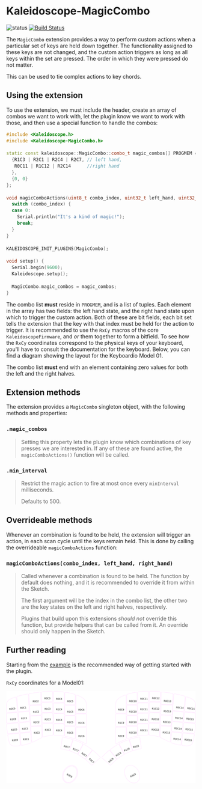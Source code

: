 # Kaleidoscope-MagicCombo

![status][st:stable] [![Build Status][travis:image]][travis:status]

 [travis:image]: https://travis-ci.org/keyboardio/Kaleidoscope-MagicCombo.svg?branch=master
 [travis:status]: https://travis-ci.org/keyboardio/Kaleidoscope-MagicCombo

 [st:stable]: https://img.shields.io/badge/stable-✔-black.svg?style=flat&colorA=44cc11&colorB=494e52
 [st:broken]: https://img.shields.io/badge/broken-X-black.svg?style=flat&colorA=e05d44&colorB=494e52
 [st:experimental]: https://img.shields.io/badge/experimental----black.svg?style=flat&colorA=dfb317&colorB=494e52

The `MagicCombo` extension provides a way to perform custom actions when a
particular set of keys are held down together. The functionality assigned to
these keys are not changed, and the custom action triggers as long as all keys
within the set are pressed. The order in which they were pressed do not matter.

This can be used to tie complex actions to key chords.

## Using the extension

To use the extension, we must include the header, create an array of combos we
want to work with, let the plugin know we want to work with those, and then use
a special function to handle the combos:

```c++
#include <Kaleidoscope.h>
#include <Kaleidoscope-MagicCombo.h>

static const kaleidoscope::MagicCombo::combo_t magic_combos[] PROGMEM = {
  {R1C3 | R2C1 | R2C4 | R2C7, // left hand,
   R0C11 | R1C12 | R2C14      //right hand
  },
  {0, 0}
};

void magicComboActions(uint8_t combo_index, uint32_t left_hand, uint32_t right_hand) {
  switch (combo_index) {
  case 0:
    Serial.println("It's a kind of magic!");
    break;
  }
}

KALEIDOSCOPE_INIT_PLUGINS(MagicCombo);

void setup() {
  Serial.begin(9600);
  Kaleidoscope.setup();

  MagicCombo.magic_combos = magic_combos;
}
```

The combo list **must** reside in `PROGMEM`, and is a list of tuples. Each
element in the array has two fields: the left hand state, and the right hand
state upon which to trigger the custom action. Both of these are bit fields,
each bit set tells the extension that the key with that index must be held for
the action to trigger. It is recommended to use the `RxCy` macros of the core
`KaleidoscopeFirmware`, and *or* them together to form a bitfield.
To see how the `RxCy` coordinates correspond to the physical keys of your
keyboard, you'll have to consult the documentation for the keyboard.
Below, you can find a diagram showing the layout for the Keyboardio Model 01.

The combo list **must** end with an element containing zero values for both the
left and the right halves.

## Extension methods

The extension provides a `MagicCombo` singleton object, with the following
methods and properties:

### `.magic_combos`

> Setting this property lets the plugin know which combinations of key presses
> we are interested in. If any of these are found active, the
> `magicComboActions()` function will be called.

### `.min_interval`

> Restrict the magic action to fire at most once every `minInterval`
> milliseconds.
>
> Defaults to 500.

## Overrideable methods

Whenever an combination is found to be held, the extension will trigger an
action, in each scan cycle until the keys remain held. This is done by calling
the overrideable `magicComboActions` function:

### `magicComboActions(combo_index, left_hand, right_hand)`

> Called whenever a combination is found to be held. The function by default
> does nothing, and it is recommended to override it from within the Sketch.
>
> The first argument will be the index in the combo list, the other two are the
> key states on the left and right halves, respectively.
>
> Plugins that build upon this extensions *should not* override this function,
> but provide helpers that can be called from it. An override should only happen
> in the Sketch.

## Further reading

Starting from the [example][plugin:example] is the recommended way of getting
started with the plugin.

`RxCy` coordinates for a Model01:

![rxcy layout](./docs/rc_layout.png)

 [plugin:example]: https://github.com/keyboardio/Kaleidoscope-MagicCombo/blob/master/examples/MagicCombo/MagicCombo.ino
